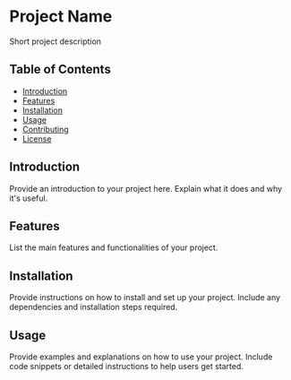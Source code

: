 # Project Name

Short project description

## Table of Contents

- [Introduction](#introduction)
- [Features](#features)
- [Installation](#installation)
- [Usage](#usage)
- [Contributing](#contributing)
- [License](#license)

## Introduction

Provide an introduction to your project here. Explain what it does and why it's useful.

## Features

List the main features and functionalities of your project.

## Installation

Provide instructions on how to install and set up your project. Include any dependencies and installation steps required.

## Usage

Provide examples and explanations on how to use your project. Include code snippets or detailed instructions to help users get started.

